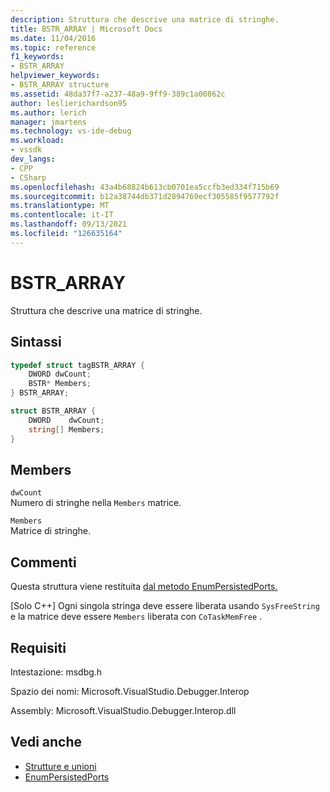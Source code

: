 ```yaml
---
description: Struttura che descrive una matrice di stringhe.
title: BSTR_ARRAY | Microsoft Docs
ms.date: 11/04/2016
ms.topic: reference
f1_keywords:
- BSTR_ARRAY
helpviewer_keywords:
- BSTR_ARRAY structure
ms.assetid: 48da37f7-a237-48a9-9ff9-389c1a00862c
author: leslierichardson95
ms.author: lerich
manager: jmartens
ms.technology: vs-ide-debug
ms.workload:
- vssdk
dev_langs:
- CPP
- CSharp
ms.openlocfilehash: 43a4b68824b613cb0701ea5ccfb3ed334f715b69
ms.sourcegitcommit: b12a38744db371d2894769ecf305585f9577792f
ms.translationtype: MT
ms.contentlocale: it-IT
ms.lasthandoff: 09/13/2021
ms.locfileid: "126635164"
---
```

# <a name="bstr_array"></a>BSTR_ARRAY
Struttura che descrive una matrice di stringhe.

## <a name="syntax"></a>Sintassi

```cpp
typedef struct tagBSTR_ARRAY {
    DWORD dwCount;
    BSTR* Members;
} BSTR_ARRAY;
```

```csharp
struct BSTR_ARRAY {
    DWORD    dwCount;
    string[] Members;
}
```

## <a name="members"></a>Members
`dwCount`\
Numero di stringhe nella `Members` matrice.

`Members`\
Matrice di stringhe.

## <a name="remarks"></a>Commenti
Questa struttura viene restituita [dal metodo EnumPersistedPorts.](../../../extensibility/debugger/reference/idebugportsupplier3-enumpersistedports.md)

 [Solo C++] Ogni singola stringa deve essere liberata usando `SysFreeString` e la matrice deve essere `Members` liberata con `CoTaskMemFree` .

## <a name="requirements"></a>Requisiti
Intestazione: msdbg.h

Spazio dei nomi: Microsoft.VisualStudio.Debugger.Interop

Assembly: Microsoft.VisualStudio.Debugger.Interop.dll

## <a name="see-also"></a>Vedi anche
- [Strutture e unioni](../../../extensibility/debugger/reference/structures-and-unions.md)
- [EnumPersistedPorts](../../../extensibility/debugger/reference/idebugportsupplier3-enumpersistedports.md)
